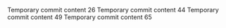 Temporary commit content 26
Temporary commit content 44
Temporary commit content 49
Temporary commit content 65
